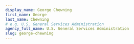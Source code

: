 ```yaml
---
display_name: George Chewning
first_name: George
last_name: Chewning
# e.g. U.S. General Services Administration
agency_full_name: U.S. General Services Administration
slug: george-chewning
---
```


